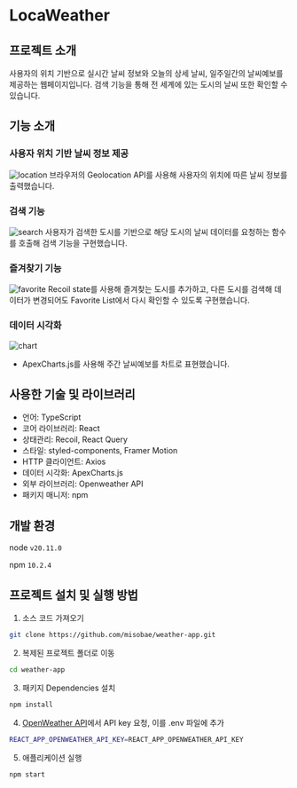 # LocaWeather
## 프로젝트 소개
사용자의 위치 기반으로 실시간 날씨 정보와 오늘의 상세 날씨, 일주일간의 날씨예보를 제공하는 웹페이지입니다. 검색 기능을 통해 전 세계에 있는 도시의 날씨 또한 확인할 수 있습니다.


## 기능 소개
### 사용자 위치 기반 날씨 정보 제공
![location](https://github.com/misobae/LocaWeather/assets/156400599/4a62546d-4f6b-484d-be15-13f2bd7b3507)
브라우저의 Geolocation API를 사용해 사용자의 위치에 따른 날씨 정보를 출력했습니다.

### 검색 기능
![search](https://github.com/misobae/LocaWeather/assets/156400599/32b846d7-7f1e-46a6-a3e2-c344819fecc0)
사용자가 검색한 도시를 기반으로 해당 도시의 날씨 데이터를 요청하는 함수를 호출해 검색 기능을 구현했습니다.

### 즐겨찾기 기능
![favorite](https://github.com/misobae/LocaWeather/assets/156400599/4d0d7d10-56bc-407d-ac57-70fc4ba831b4)
Recoil state를 사용해 즐겨찾는 도시를 추가하고, 다른 도시를 검색해 데이터가 변경되어도 Favorite List에서 다시 확인할 수 있도록 구현했습니다.

### 데이터 시각화
![chart](https://github.com/misobae/LocaWeather/assets/156400599/fc02bbd1-4510-4c83-b925-a2ec8ff9b53c)
- ApexCharts.js를 사용해 주간 날씨예보를 차트로 표현했습니다.



## 사용한 기술 및 라이브러리
- 언어: TypeScript
- 코어 라이브러리: React
- 상태관리: Recoil, React Query
- 스타일: styled-components, Framer Motion
- HTTP 클라이언트: Axios
- 데이터 시각화: ApexCharts.js
- 외부 라이브러리: Openweather API
- 패키지 매니저: npm

## 개발 환경
node ```v20.11.0```

npm ```10.2.4```

## 프로젝트 설치 및 실행 방법
1. 소스 코드 가져오기
```bash
git clone https://github.com/misobae/weather-app.git
```
2. 복제된 프로젝트 폴더로 이동
```bash
cd weather-app
```
3. 패키지 Dependencies 설치
```bash
npm install
```
4. [OpenWeather API](https://openweathermap.org/)에서 API key 요청, 이를 .env 파일에 추가
```bash
REACT_APP_OPENWEATHER_API_KEY=REACT_APP_OPENWEATHER_API_KEY
```
5. 애플리케이션 실행
```bash
npm start
```